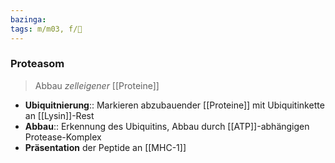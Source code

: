 ```yaml
---
bazinga: 
tags: m/m03, f/🧪
---
```

### Proteasom
> Abbau *zelleigener* [[Proteine]]
- **Ubiquitnierung**:: Markieren abzubauender [[Proteine]] mit Ubiquitinkette an [[Lysin]]-Rest
- **Abbau**:: Erkennung des Ubiquitins, Abbau durch [[ATP]]-abhängigen Protease-Komplex
- **Präsentation** der Peptide an [[MHC-1]]